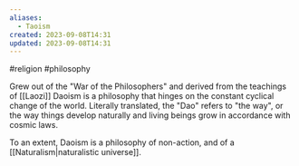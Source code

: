```yaml
---
aliases:
  - Taoism
created: 2023-09-08T14:31
updated: 2023-09-08T14:31
---
```

#religion #philosophy

Grew out of the "War of the Philosophers" and derived from the teachings of [[Laozi]] Daoism is a philosophy that hinges on the constant cyclical change of the world. Literally translated, the "Dao" refers to "the way", or the way things develop naturally and living beings grow in accordance with cosmic laws.

To an extent, Daoism is a philosophy of non-action, and of a [[Naturalism|naturalistic universe]].